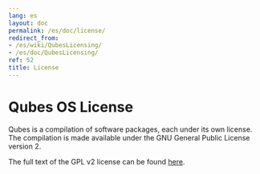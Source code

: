 ```yaml
---
lang: es
layout: doc
permalink: /es/doc/license/
redirect_from:
- /es/wiki/QubesLicensing/
- /es/doc/QubesLicensing/
ref: 52
title: License
---
```


Qubes OS License
================
<a id="qubes-os-license"></a>

Qubes is a compilation of software packages, each under its own license. The compilation is made available under the GNU General Public License version 2.

The full text of the GPL v2 license can be found [here](https://www.gnu.org/licenses/gpl-2.0.html).
